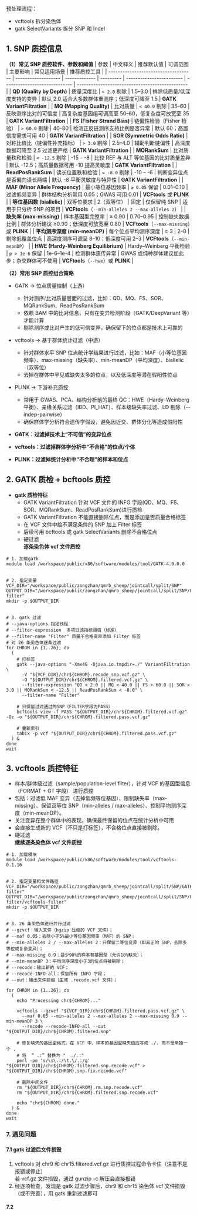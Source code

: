 预处理流程：
- vcftools 拆分染色体
- gatk SelectVariants 拆分 SNP 和 Indel

## 1. SNP 质控信息
**（1）常见 SNP 质控软件、参数和阈值**
| 参数                                   | 中文释义                | 推荐默认值         | 可调范围      | 主要影响                     | 常见适用场景                        | 推荐质控工具                                          |
| ------------------------------------ | ------------------- | ------------- | --------- | ------------------------ | ----------------------------- | ----------------------------------------------- |
| **QD (Quality by Depth)**            | 质量深度比               | `< 2.0` 剔除    | 1.5–3.0   | 排除低质量/低深度支持的变异           | 默认 2.0 适合大多数群体重测序；低深度可降至 1.5  | **GATK VariantFiltration**                      |
| **MQ (Mapping Quality)**             | 比对质量                | `< 40.0` 剔除   | 35–60     | 反映测序比对的可信度               | 高复杂度基因组可调高至 50–60，低复杂度可放宽至 35 | **GATK VariantFiltration**                      |
| **FS (Fisher Strand Bias)**          | 链偏性检验（Fisher 检验）    | `> 60.0` 剔除   | 40–80     | 检测正反链测序支持比例是否异常          | 默认 60；高置信度需求可用 40             | **GATK VariantFiltration**                      |
| **SOR (Symmetric Odds Ratio)**       | 对称比值比（链偏性补充指标）      | `> 3.0` 剔除    | 2.5–4.0   | 辅助判断链偏性                  | 高深度数据可降至 2.5 过滤更严格            | **GATK VariantFiltration**                      |
| **MQRankSum**                        | 比对质量秩和检验            | `< -12.5` 剔除  | -15 – -8  | 比较 REF 与 ALT 等位基因的比对质量差异 | 默认 -12.5；高质量数据可用 -10 提高灵敏度    | **GATK VariantFiltration**                      |
| **ReadPosRankSum**                   | 读长位置秩和检验            | `< -8.0` 剔除   | -10 – -6  | 判断变异位点是否偏向读长两端           | 默认 -8 平衡灵敏度与特异性               | **GATK VariantFiltration**                      |
| **MAF (Minor Allele Frequency)**     | 最小等位基因频率            | `≥ 0.05` 保留   | 0.01–0.10 | 过滤低频变异                   | 群体结构分析常用 0.05；GWAS 可用 0.01    | **VCFtools** 或 **PLINK**                        |
| **等位基因数 (biallelic)**                | 双等位要求               | 2（双等位）        | 固定        | 仅保留纯 SNP                 | 适用于只分析 SNP 的项目                | **VCFtools**（`--min-alleles 2 --max-alleles 2`） |
| **缺失率 (max-missing)**                | 样本基因型完整率            | ≥ 0.90        | 0.70–0.95 | 控制缺失数据比例                 | 群体分析建议 ≥0.90；低深度可放宽至 0.80     | **VCFtools**（`--max-missing`）或 **PLINK**        |
| **平均测序深度 (min-meanDP)**              | 每个位点平均测序深度          | ≥ 3           | 2–8       | 剔除低覆盖位点                  | 高深度测序可调至 8–10；低深度可用 2–3       | **VCFtools**（`--min-meanDP`）                    |
| **HWE (Hardy-Weinberg Equilibrium)** | Hardy–Weinberg 平衡检验 | `p > 1e-6` 保留 | 1e-6–1e-4 | 检测群体遗传异常                 | GWAS 或纯种群体建议加此步；杂交群体可不使用      | **VCFtools**（`--hwe`）或 **PLINK**                |

**（2）常用 SNP 质控组合策略**
- GATK → 位点质量控制（上游）
  - 针对测序/比对质量层面的过滤，比如：QD、MQ、FS、SOR、MQRankSum、ReadPosRankSum
  - 依赖 BAM 中的比对信息，只有在变异检测阶段（GATK/DeepVariant 等）才能计算
  - 剔除测序或比对产生的低可信变异，确保留下的位点都是技术上可靠的
- vcftools → 基于群体统计过滤（中游）
  - 针对群体水平 SNP 位点统计学结果进行过滤，比如：MAF（小等位基因频率）、max-missing（缺失率）、min-meanDP（平均深度）、biallelic（双等位）
  - 去掉在群体中罕见或缺失太多的位点，以及低深度等潜在假阳性位点
- PLINK → 下游补充质控
  - 常用于 GWAS、PCA、结构分析前的最终 QC：HWE（Hardy–Weinberg 平衡）、亲缘关系过滤（IBD、PI_HAT）、样本级缺失率过滤、LD 剔除（--indep-pairwise）
  - 确保群体学分析符合遗传学假设，避免因近交、群体分化等造成假阳性

- **GATK：过滤掉技术上“不可信”的变异位点**
- **vcftools：过滤掉群体学分析中“不合格”的位点/个体**
- **PLINK：过滤掉统计分析中“不合理”的样本和位点**


## 2. GATK 质检 + bcftools 质控
- **gatk 质检特征**
  - GATK VariantFiltration 针对 VCF 文件的 INFO 字段(QD、MQ、FS、SOR、MQRankSum、ReadPosRankSum)进行质检
  - GATK VariantFiltration 不能直接删除位点，而是添加是否质量合格标签
  - 在 VCF 文件中给不满足条件的 SNP 加上 Filter 标签
  - 后续可用 bcftools 或 gatk SelectVariants 删除不合格位点
  - 硬过滤  
**逐条染色体 vcf 文件质控**
```
# 1. 加载gatk
module load /workspace/public/x86/software/modules/tool/GATK-4.0.0.0


# 2. 指定变量
VCF_DIR="/workspace/public/zongzhan/qmrb_sheep/jointcall/split/SNP"
OUTPUT_DIR="/workspace/public/zongzhan/qmrb_sheep/jointcall/split/SNP/GATK-filter"
mkdir -p $OUTPUT_DIR


# 3. gatk 过滤
# --java-options 指定线程
# --filter-expression  多项过滤指标阈值（标准）
# --filter-name "Filter" 质量不合格变异添加 Filter 标签
# 对 26 条染色体逐条过滤
for CHROM in {1..26}; do
  (
    # 打标签
    gatk --java-options "-Xmx4G -Djava.io.tmpdir=./" VariantFiltration \
      -V "${VCF_DIR}/chr${CHROM}.recode_snp.vcf.gz" \
      -O "${OUTPUT_DIR}/chr${CHROM}.filtered.vcf.gz" \
      --filter-expression "QD < 2.0 || MQ < 40.0 || FS > 60.0 || SOR > 3.0 || MQRankSum < -12.5 || ReadPosRankSum < -8.0" \
      --filter-name "Filter"

    # 只保留过滤通过的SNP（FILTER字段为PASS）
    bcftools view -f PASS "${OUTPUT_DIR}/chr${CHROM}.filtered.vcf.gz" -Oz -o "${OUTPUT_DIR}/chr${CHROM}.filtered.pass.vcf.gz"

    # 重新索引
    tabix -p vcf "${OUTPUT_DIR}/chr${CHROM}.filtered.pass.vcf.gz"
  ) &
done
wait
```

## 3. vcftools 质控特征
- 样本/群体级过滤（sample/population-level filter），针对 VCF 的基因型信息（FORMAT + GT 字段） 进行质控
- 包括：过滤低 MAF 变异（去掉低频等位基因）、限制缺失率（max-missing）、保留双等位 SNP（min-alleles / max-alleles）、控制平均测序深度（min-meanDP）。
- 关注变异在整个群体中的表现，确保最终保留的位点在统计分析中可用
- 会直接生成新的 VCF（不只是打标签），不合格位点直接被剔除。
- 硬过滤  
**继续逐条染色体 vcf 文件质控**
```
# 1. 加载模块
module load /workspace/public/x86/software/modules/tool/vcftools-0.1.16 


# 2. 指定变量和文件路径
VCF_DIR="/workspace/public/zongzhan/qmrb_sheep/jointcall/split/SNP/GATK-filter"
OUTPUT_DIR="/workspace/public/zongzhan/qmrb_sheep/jointcall/split/SNP/GATK-filter/vcftools-filter"
mkdir -p $OUTPUT_DIR


# 3. 26 条染色体进行并行过滤
# --gzvcf：输入文件（bgzip 压缩的 VCF 文件）；
# --maf 0.05：去除小于5%最小等位基因频率（MAF）的 SNP；
# --min-alleles 2 / --max-alleles 2：只保留二等位变异（即真正的 SNP，去除多等位或复杂变异）；
# --max-missing 0.9：最少90%的样本有基因型（允许10%缺失）；
# --min-meanDP 3：平均测序深度小于3的位点将被剔除；
# --recode：输出新的 VCF；
# --recode-INFO-all：保留所有 INFO 字段；
# --out：输出文件前缀（生成 .recode.vcf 文件）；

for CHROM in {1..26}; do
  (
    echo "Processing chr${CHROM}..."

    vcftools --gzvcf "${VCF_DIR}/chr${CHROM}.filtered.pass.vcf.gz" \
      --maf 0.05 --min-alleles 2 --max-alleles 2 --max-missing 0.9 --min-meanDP 3 \
      --recode --recode-INFO-all --out "${OUTPUT_DIR}/chr${CHROM}.filtered.snp"

    # 修复缺失的基因型格式，在 VCF 中，样本的基因型缺失值应写成 ./. 而不是单独一个 .
    # 将  “ .:” 替换为 "  ./.:"
    perl -pe 's/\s\.:/\t.\/.:/g' "${OUTPUT_DIR}/chr${CHROM}.filtered.snp.recode.vcf" > "${OUTPUT_DIR}/chr${CHROM}.snp.fix.recode.vcf"

    # 删除中间文件
    rm "${OUTPUT_DIR}/chr${CHROM}.rm.snp.recode.vcf"
    rm "${OUTPUT_DIR}/chr${CHROM}.filtered.snp.recode.vcf"

    echo "chr${CHROM} done."
  ) &
done
wait
```

### 7. 遇见问题
#### 7.1 gatk 过滤后文件损毁
1. vcftools 对 chr9 和 chr15.filtered.vcf.gz 进行质控过程命令卡住（注意不是报错或停止）  
若 vcf.gz 文件损毁，通过 gunzip -c 解压会直接报错
3. 经逐项检查，发现是 gatk 过滤步骤后，chr9 和 chr15 染色体 vcf 文件损毁（或不完善），用 gatk 重新过滤即可
#### 7.2 














